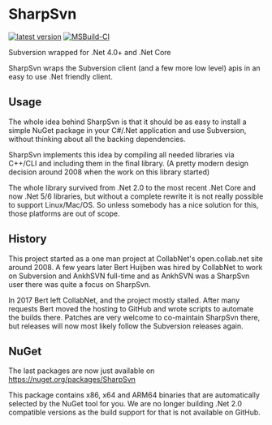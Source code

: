 # SharpSvn
[![latest version](https://img.shields.io/nuget/v/SharpSvn)](https://www.nuget.org/packages/SharpSvn)
[![MSBuild-CI](https://github.com/AmpScm/SharpSvn/actions/workflows/MSBuild.yml/badge.svg)](https://github.com/AmpScm/SharpSvn/actions/workflows/MSBuild.yml)

Subversion wrapped for .Net 4.0+ and .Net Core

SharpSvn wraps the Subversion client (and a few more low level) apis in an easy to use .Net friendly client.


## Usage
The whole idea behind SharpSvn is that it should be as easy to install a simple NuGet package in your
C#/.Net application and use Subversion, without thinking about all the backing dependencies.

SharpSvn implements this idea by compiling all needed libraries via C++/CLI and including them in
the final library. (A pretty modern design decision around 2008 when the work on this library started)

The whole library survived from .Net 2.0 to the most recent .Net Core and now .Net 5/6 libraries,
but without a complete rewrite it is not really possible to support Linux/Mac/OS. So unless somebody
has a nice solution for this, those platforms are out of scope.

## History
This project started as a one man project at CollabNet's open.collab.net site around 2008. A few years
later Bert Huijben was hired by CollabNet to work on Subversion and AnkhSVN full-time and as AnkhSVN
was a SharpSvn user there was quite a focus on SharpSvn.

In 2017 Bert left CollabNet, and the project mostly stalled. After many requests Bert moved the hosting
to GitHub and wrote scripts to automate the builds there. Patches are very welcome to co-maintain
SharpSvn there, but releases will now most likely follow the Subversion releases again.

## NuGet
The last packages are now just available on
https://nuget.org/packages/SharpSvn

This package contains x86, x64 and ARM64 binaries that are automatically selected by the NuGet tool for you.
We are no longer building .Net 2.0 compatible versions as the build support for that is not available on GitHub.
